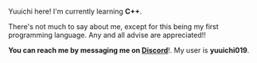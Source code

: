 Yuuichi here! I'm currently learning __C++__.
  
There's not much to say about me, except for this being my first programming language. Any and all advise are appreciated!!

__You can reach me by messaging me on [Discord](https://discord.com/)__!. My user is __yuuichi019__.
